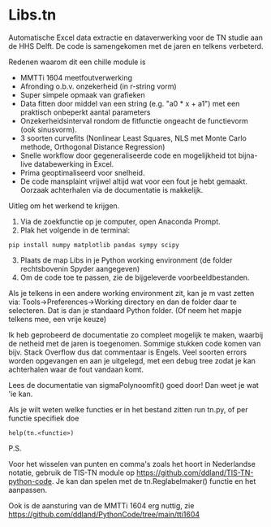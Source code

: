 # Libs.tn
Automatische Excel data extractie en dataverwerking voor de TN studie aan de HHS Delft. De code is samengekomen met de jaren en telkens verbeterd.

Redenen waarom dit een chille module is
* MMTTi 1604 meetfoutverwerking
* Afronding o.b.v. onzekerheid (in r-string vorm)
* Super simpele opmaak van grafieken
* Data fitten door middel van een string (e.g. "a0 * x + a1") met een praktisch onbeperkt aantal parameters
* Onzekerheidsinterval rondom de fitfunctie ongeacht de functievorm (ook sinusvorm).
* 3 soorten curvefits (Nonlinear Least Squares, NLS met Monte Carlo methode, Orthogonal Distance Regression)
* Snelle workflow door gegeneraliseerde code en mogelijkheid tot bijna-live databewerking in Excel.
* Prima geoptimaliseerd voor snelheid.
* De code mansplaint vrijwel altijd wat voor een fout je hebt gemaakt. Oorzaak achterhalen via de documentatie is makkelijk.

Uitleg om het werkend te krijgen.
1. Via de zoekfunctie op je computer, open Anaconda Prompt.
2. Plak het volgende in de terminal:
```console
pip install numpy matplotlib pandas sympy scipy
```
3. Plaats de map Libs in je Python working environment (de folder rechtsbovenin Spyder aangegeven)
4. Om de code toe te passen, zie de bijgeleverde voorbeeldbestanden.

Als je telkens in een andere working environment zit, kan je m vast zetten via:
Tools->Preferences->Working directory en dan de folder daar te selecteren.
Dat is dan je standaard Python folder. (Of neem het mapje telkens mee, een vrije keuze)

Ik heb geprobeerd de documentatie zo compleet mogelijk te maken, waarbij de netheid met de jaren is toegenomen.
Sommige stukken code komen van bijv. Stack Overflow dus dat commentaar is Engels.
Veel soorten errors worden opgevangen en aan je uitgelegd, met een debug tree zodat je kan achterhalen waar de fout vandaan komt.

Lees de documentatie van sigmaPolynoomfit() goed door! Dan weet je wat 'ie kan.

Als je wilt weten welke functies er in het bestand zitten run tn.py, of per functie specifiek doe
```console
help(tn.<functie>)
```
P.S.

Voor het wisselen van punten en comma's zoals het hoort in Nederlandse notatie, gebruik de TIS-TN module op https://github.com/ddland/TIS-TN-python-code.
Je kan dan spelen met de tn.Reglabelmaker() functie en het aanpassen.

Ook is de aansturing van de MMTTi 1604 erg nuttig, zie https://github.com/ddland/PythonCode/tree/main/tti1604
